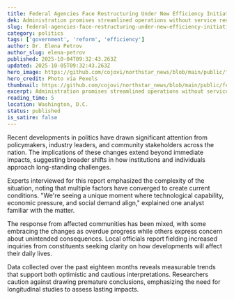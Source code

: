 ```yaml
---
title: Federal Agencies Face Restructuring Under New Efficiency Initiative
dek: Administration promises streamlined operations without service reductions
slug: federal-agencies-face-restructuring-under-new-efficiency-initiative
category: politics
tags: ['government', 'reform', 'efficiency']
author: Dr. Elena Petrov
author_slug: elena-petrov
published: 2025-10-04T09:32:43.263Z
updated: 2025-10-05T09:32:43.263Z
hero_image: https://github.com/cojovi/northstar_news/blob/main/public/federal-agencies-face.png?raw=true
hero_credit: Photo via Pexels
thumbnail: https://github.com/cojovi/northstar_news/blob/main/public/federal-agencies-face.png?raw=true
excerpt: Administration promises streamlined operations without service reductions
reading_time: 5
location: Washington, D.C.
status: published
is_satire: false
---
```


Recent developments in politics have drawn significant attention from policymakers, industry leaders, and community stakeholders across the nation. The implications of these changes extend beyond immediate impacts, suggesting broader shifts in how institutions and individuals approach long-standing challenges.

Experts interviewed for this report emphasized the complexity of the situation, noting that multiple factors have converged to create current conditions. "We're seeing a unique moment where technological capability, economic pressure, and social demand align," explained one analyst familiar with the matter.

The response from affected communities has been mixed, with some embracing the changes as overdue progress while others express concern about unintended consequences. Local officials report fielding increased inquiries from constituents seeking clarity on how developments will affect their daily lives.

Data collected over the past eighteen months reveals measurable trends that support both optimistic and cautious interpretations. Researchers caution against drawing premature conclusions, emphasizing the need for longitudinal studies to assess lasting impacts.
